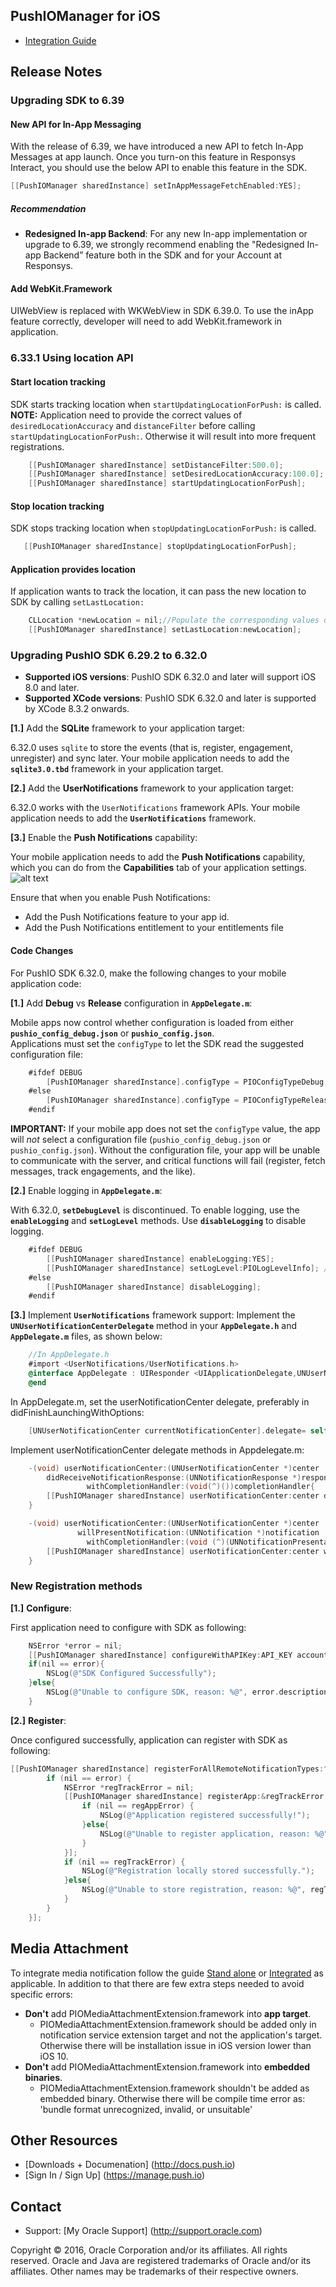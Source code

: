 ## PushIOManager for iOS

* [Integration Guide](http://docs.oracle.com/cloud/latest/marketingcs_gs/responsys.html)


## Release Notes
### Upgrading SDK to 6.39

#### New API for In-App Messaging
With the release of 6.39, we have introduced a new API to fetch In-App Messages at app launch. Once you turn-on this feature in Responsys Interact, you should use the below API to enable this feature in the SDK. 

```objective-c
[[PushIOManager sharedInstance] setInAppMessageFetchEnabled:YES];
```
##### Recommendation
* **Redesigned In-app Backend**: For any new In-app implementation or upgrade to 6.39, we strongly recommend enabling the "Redesigned In-app Backend” feature both in the SDK and for your Account at Responsys.

#### Add WebKit.Framework
UIWebView is replaced with WKWebView in SDK 6.39.0. To use the inApp feature correctly, developer will need to add WebKit.framework in application.


### 6.33.1 Using location API

#### Start location tracking

SDK starts tracking location when `startUpdatingLocationForPush:` is called.
**NOTE:** Application need to provide the correct values of `desiredLocationAccuracy` and `distanceFilter` before calling `startUpdatingLocationForPush:`. Otherwise it will result into more frequent registrations.

```objective-c
    [[PushIOManager sharedInstance] setDistanceFilter:500.0];
    [[PushIOManager sharedInstance] setDesiredLocationAccuracy:100.0];
    [[PushIOManager sharedInstance] startUpdatingLocationForPush];
```

#### Stop location tracking

SDK stops tracking location when `stopUpdatingLocationForPush:` is called.

```objective-c
   [[PushIOManager sharedInstance] stopUpdatingLocationForPush];
```

#### Application provides location

If application wants to track the location, it can pass the new location to SDK by calling `setLastLocation:`

```objective-c
    CLLocation *newLocation = nil;//Populate the corresponding values of new CLLocation instance
    [[PushIOManager sharedInstance] setLastLocation:newLocation];
```


### Upgrading PushIO SDK 6.29.2 to 6.32.0

* **Supported iOS versions**: PushIO SDK 6.32.0 and later will support iOS 8.0 and later.
*  **Supported XCode versions**: PushIO SDK 6.32.0 and later is supported by XCode 8.3.2 onwards.

**[1.]** Add the **SQLite** framework to your application target:
   
6.32.0 uses `sqlite` to store the events (that is, register, engagement, unregister) and sync later. Your mobile application needs to add the **`sqlite3.0.tbd`** framework in your application target.

**[2.]** Add the **UserNotifications** framework to your application target:
   
6.32.0 works with the `UserNotifications` framework APIs.  Your mobile application needs to add the **`UserNotifications`** framework.

**[3.]** Enable the **Push Notifications** capability:

Your mobile application needs to add the **Push Notifications** capability, which you can do from the **Capabilities** tab of your application settings.  ![alt text](https://raw.githubusercontent.com/pushio/PushIOManager_iOS/master/NotificationCapabilities.png "Application Capabilities")
   
Ensure that when you enable Push Notifications:

* Add the Push Notifications feature to your app id.
* Add the Push Notifications entitlement to your entitlements file

#### Code Changes
For PushIO SDK 6.32.0, make the following changes to your mobile application code:

**[1.]** Add **Debug** vs **Release** configuration in **`AppDelegate.m`**:

Mobile apps now control whether configuration is loaded from either **`pushio_config_debug.json`** or **`pushio_config.json`**.  
Applications must set the `configType` to let the SDK read the suggested configuration file:
    
```objective-c
    #ifdef DEBUG
        [PushIOManager sharedInstance].configType = PIOConfigTypeDebug; //load pushio_config_debug.json
    #else
        [PushIOManager sharedInstance].configType = PIOConfigTypeRelease; //load pushio_config.json
    #endif
```

**IMPORTANT:** If your mobile app does not set the `configType` value, the app will _not_ select a configuration file (`pushio_config_debug.json` or `pushio_config.json`). Without the configuration file, your app will be unable to communicate with the server, and critical functions will fail (register, fetch messages, track engagements, and the like).

**[2.]** Enable logging in **`AppDelegate.m`**:

With 6.32.0, **`setDebugLevel`** is discontinued.  To enable logging, use the **`enableLogging`** and **`setLogLevel`** methods.  Use **`disableLogging`** to disable logging.

```objective-c
    #ifdef DEBUG
        [[PushIOManager sharedInstance] enableLogging:YES];
        [[PushIOManager sharedInstance] setLogLevel:PIOLogLevelInfo]; //PIOLogLevelWarn or PIOLogLevelError
    #else
        [[PushIOManager sharedInstance] disableLogging];
    #endif
```

**[3.]** Implement **`UserNotifications`** framework support:
Implement the **`UNUserNotificationCenterDelegate`** method in your **`AppDelegate.h`** and **`AppDelegate.m`** files, as shown below:
  
```objective-c
    //In AppDelegate.h
    #import <UserNotifications/UserNotifications.h>
    @interface AppDelegate : UIResponder <UIApplicationDelegate,UNUserNotificationCenterDelegate>
    @end
```

In AppDelegate.m, set the userNotificationCenter delegate, preferably in didFinishLaunchingWithOptions:

```objective-c
    [UNUserNotificationCenter currentNotificationCenter].delegate= self;
```

Implement userNotificationCenter delegate methods in Appdelegate.m:    
    
```objective-c
    -(void) userNotificationCenter:(UNUserNotificationCenter *)center
        didReceiveNotificationResponse:(UNNotificationResponse *)response
                 withCompletionHandler:(void(^)())completionHandler{
        [[PushIOManager sharedInstance] userNotificationCenter:center didReceiveNotificationResponse:response withCompletionHandler:completionHandler];
    }

    -(void) userNotificationCenter:(UNUserNotificationCenter *)center
               willPresentNotification:(UNNotification *)notification
                 withCompletionHandler:(void (^)(UNNotificationPresentationOptions options))completionHandler{
        [[PushIOManager sharedInstance] userNotificationCenter:center willPresentNotification:notification withCompletionHandler:completionHandler];
    }
```

### New Registration methods

**[1.]** **Configure**:

First application need to configure with SDK as following:

```objective-c
    NSError *error = nil;
    [[PushIOManager sharedInstance] configureWithAPIKey:API_KEY accountToken:ACCOUNT_TOKEN error:&error];
    if(nil == error){
        NSLog(@"SDK Configured Successfully");
    }else{
        NSLog(@"Unable to configure SDK, reason: %@", error.description);
    }
```

**[2.]** **Register**:

Once configured successfully, application can register with SDK as following:

```objective-c
[[PushIOManager sharedInstance] registerForAllRemoteNotificationTypes:^(NSError *error, NSString *deviceToken) {
        if (nil == error) {
            NSError *regTrackError = nil;
            [[PushIOManager sharedInstance] registerApp:&regTrackError completionHandler:^(NSError *regAppError, NSString *response) {
                if (nil == regAppError) {
                    NSLog(@"Application registered successfully!");
                }else{
                    NSLog(@"Unable to register application, reason: %@", regAppError.description);
                }
            }];
            if (nil == regTrackError) {
                NSLog(@"Registration locally stored successfully.");
            }else{
                NSLog(@"Unable to store registration, reason: %@", regTrackError.description);
            }
        }
    }];
```

## Media Attachment

To integrate media notification follow the guide [Stand alone](http://docs.oracle.com/cloud/latest/marketingcs_gs/OMCFA/ios/media-attachments/) or [Integrated](http://docs.oracle.com/cloud/latest/marketingcs_gs/OMCFB/ios/media-attachments/) as applicable. In addition to that there are few extra steps needed to avoid specific errors:

* **Don't** add PIOMediaAttachmentExtension.framework into **app target**.
    - PIOMediaAttachmentExtension.framework should be added only in notification service extension target and not the application's target. Otherwise there will be installation issue in iOS version lower than iOS 10.
* **Don't** add PIOMediaAttachmentExtension.framework into **embedded binaries**.
    - PIOMediaAttachmentExtension.framework shouldn't be added as embedded binary. Otherwise there will be compile time error as: 'bundle format unrecognized, invalid, or unsuitable'

## Other Resources
* [Downloads + Documenation] (http://docs.push.io)
* [Sign In / Sign Up] (https://manage.push.io)

## Contact
* Support: [My Oracle Support] (http://support.oracle.com)

Copyright © 2016, Oracle Corporation and/or its affiliates. All rights reserved. Oracle and Java are registered trademarks of Oracle and/or its affiliates. Other names may be trademarks of their respective owners.
